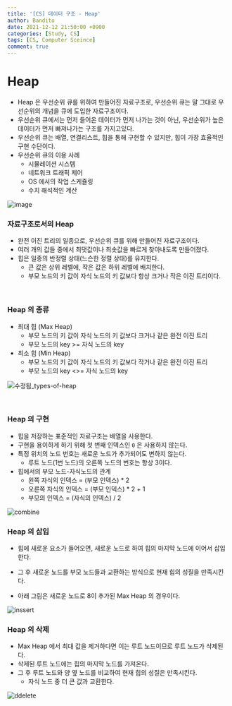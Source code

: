 ```yaml
---
title: '[CS] 데이터 구조 - Heap'
author: Bandito
date: 2021-12-12 21:50:00 +0900
categories: [Study, CS]
tags: [CS, Computer Sceince]
comment: true
---
```


# Heap
+ Heap 은 우선순위 큐를 위하여 만들어진 자료구조로, 우선순위 큐는 말 그대로 우선순위의 개념을 큐에 도입한 자료구조이다.
+ 우선순위 큐에서는 먼저 들어온 데이터가 먼저 나가는 것이 아닌, 우선순위가 높은 데이터가 먼저 빠져나가는 구조를 가지고있다.
+ 우선순위 큐는 배열, 연결리스트, 힙을 통해 구현할 수 있지만, 힙이 가장 효율적인 구현 수단이다.    
+ 우선순위 큐의 이용 사례
    - 시뮬레이션 시스템
    - 네트워크 트래픽 제어
    - OS 에서의 작업 스케쥴링
    - 수치 해석적인 계산

![image](https://user-images.githubusercontent.com/49611158/145711326-6e0eae8c-1397-4f6c-ac67-4e0e6de44517.png)

### 자료구조로서의 Heap
+ 완전 이진 트리의 일종으로, 우선순위 큐를 위해 만들어진 자료구조이다.
+ 여러 개의 값들 중에서 최댓값이나 최솟값을 빠르게 찾아내도록 만들어졌다.
+ 힙은 일종의 반정렬 상태(느슨한 정렬 상태)를 유지한다.
    + 큰 값은 상위 레벨에, 작은 값은 하위 레벨에 배치한다.
    + 부모 노드의 키 값이 자식 노드의 키 값보다 항상 크거나 작은 이진 트리이다.

<br>

### Heap 의 종류
+ 최대 힙 (Max Heap)
    - 부모 노드의 키 값이 자식 노드의 키 값보다 크거나 같은 완전 이진 트리
    - 부모 노드의 key >= 자식 노드의 key
+ 최소 힙 (Min Heap)
    - 부모 노드의 키 값이 자식 노드의 키 값보다 작거나 같은 완전 이진 트리
    - 부모 노드의 key <>= 자식 노드의 key

![수정됨_types-of-heap](https://user-images.githubusercontent.com/49611158/145711508-afbff45a-ac49-4ca3-95fa-7c36ea0a9b49.jpg)

<br>

### Heap 의 구현
+ 힙을 저장하는 표준적인 자료구조는 배열을 사용한다.
+ 구현을 용이하게 하기 위해 첫 번째 인덱스인 `0` 은 사용하지 않는다.
+ 특정 위치의 노드 번호는 새로운 노드가 추가되어도 변하지 않는다.
    - 루트 노드(1번 노드)의 오른쪽 노드의 번호는 항상 3이다.
+ 힙에서의 부모 노드-자식노드의 관계
    - 왼쪽 자식의 인덱스 = (부모 인덱스) * 2
    - 오른쪽 자식의 인덱스 = (부모 인덱스) * 2 + 1
    - 부모의 인덱스 = (자식의 인덱스) / 2
    
![combine](https://user-images.githubusercontent.com/49611158/145712339-e7e03de7-9222-45f5-a7d4-d2bd2f0d3414.png)


### Heap 의 삽입 
+ 힙에 새로운 요소가 들어오면, 새로운 노드로 하여 힙의 마지막 노드에 이어서 삽입한다.
+ 그 후 새로운 노드를 부모 노드들과 교환하는 방식으로 현재 힙의 성질을 만족시킨다.

+ 아래 그림은 새로운 노드로 8이 추가된 Max Heap 의 경우이다.
    
![inssert](https://user-images.githubusercontent.com/49611158/145712778-95c22b12-a85d-4465-a752-49f4acc36356.png)


### Heap 의 삭제
+ Max Heap 에서 최대 값을 제거하다면 이는 루트 노드이므로 루트 노드가 삭제된다.
+ 삭제된 루트 노드에는 힙의 마지막 노드를 가져온다.
+ 그 후 루트 노드와 양 옆 노드를 비교하여 현재 힙의 성질은 만족시킨다.
    - 자식 노드 중 더 큰 값과 교환한다.


![ddelete](https://user-images.githubusercontent.com/49611158/145713308-3e117d5b-1b3d-4588-a1c6-cd6a9cf43c7d.png)

